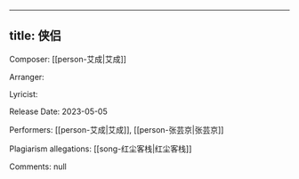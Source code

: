 
---
title: 侠侣
---
Composer: [[person-艾成|艾成]]

Arranger: 

Lyricist: 

Release Date: 2023-05-05

Performers: [[person-艾成|艾成]], [[person-张芸京|张芸京]]

Plagiarism allegations:
[[song-红尘客栈|红尘客栈]]

Comments:
null
